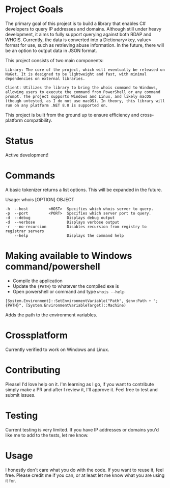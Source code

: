 # Project Goals

The primary goal of this project is to build a library that enables C# developers to query IP addresses and domains. Although still under heavy development, it aims to fully support querying against both RDAP and WHOIS. Currently, the data is converted into a Dictionary<key, value> format for use, such as retrieving abuse information. In the future, there will be an option to output data in JSON format.

This project consists of two main components:

    Library: The core of the project, which will eventually be released on NuGet. It is designed to be lightweight and fast, with minimal dependencies on external libraries.

    Client: Utilizes the library to bring the whois command to Windows, allowing users to execute the command from PowerShell or any command prompt. The project supports Windows and Linux, and likely macOS (though untested, as I do not use macOS). In theory, this library will run on any platform .NET 8.0 is supported on. 

This project is built from the ground up to ensure efficiency and cross-platform compatibility.

# Status

Active development!

# Commands
A basic tokenizer returns a list options. This will be expanded in the future.

Usage: whois [OPTION] OBJECT

```
-h  --host         <HOST>  Specifies which whois server to query.
-p  --port         <PORT>  Specifies which server port to query.
-d  --debug                Displays debug output
-d  --verbose              Displays verbose output
-r  --no-recursion         Disables recursion from registry to registrar servers
    --help                 Displays the command help
```

# Making available to Windows command/powershell

- Compile the application
- Update the `{PATH}` to whatever the compiled exe is
- Open powershell or command and type `whois --help`

```
[System.Environment]::SetEnvironmentVariable("Path", $env:Path + ";{PATH}", [System.EnvironmentVariableTarget]::Machine)
```

Adds the path to the environment variables.

# Crossplatform

Currently verified to work on Windows and Linux.

# Contributing

Please! I'd love help on it. I'm learning as I go, if you want to contribute simply make a PR and after I review it, I'll approve it. Feel free to test and submit issues.

# Testing

Current testing is very limited. If you have IP addresses or domains you'd like me to add to the tests, let me know.

# Usage

I honestly don't care what you do with the code. If you want to reuse it, feel free. Please credit me if you can, or at least let me know what you are using it for.
